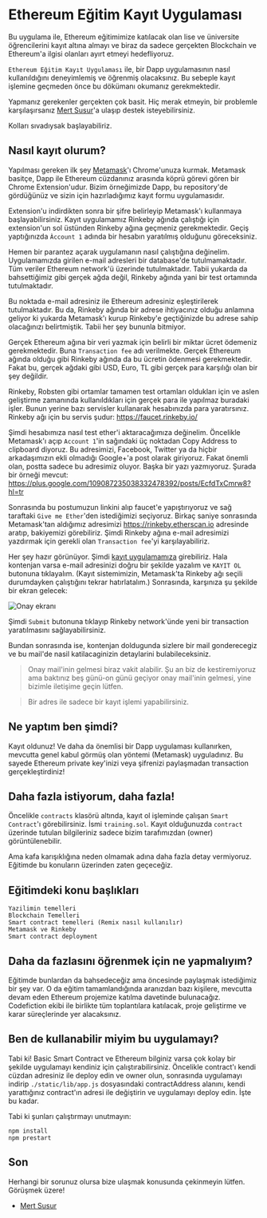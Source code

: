 # Ethereum Eğitim Kayıt Uygulaması

Bu uygulama ile, Ethereum eğitimimize katılacak olan lise ve üniversite öğrencilerini kayıt altına almayı ve biraz da sadece gerçekten Blockchain ve Ethereum'a ilgisi olanları ayırt etmeyi hedefliyoruz.

`Ethereum Eğitim Kayıt Uygulaması` ile, bir Dapp uygulamasının nasıl kullanıldığını deneyimlemiş ve öğrenmiş olacaksınız.  Bu sebeple kayıt işlemine geçmeden önce bu dökümanı okumanız gerekmektedir.

Yapmanız gerekenler gerçekten çok basit. Hiç merak etmeyin, bir problemle karşılaşırsanız [Mert Susur](https://www.twitter.com/mertsusur)'a ulaşıp destek isteyebilirsiniz.

Kolları sıvadıysak başlayabiliriz.

## Nasıl kayıt olurum?

Yapılması gereken ilk şey [Metamask](https://metamask.io/)'ı Chrome'unuza kurmak. Metamask basitçe, Dapp ile Ethereum cüzdanınız arasında köprü görevi gören bir Chrome Extension'udur. Bizim örneğimizde Dapp, bu repository'de gördüğünüz ve sizin için hazırladığımız kayıt formu uygulamasıdır.

Extension'u indirdikten sonra bir şifre belirleyip Metamask'ı kullanmaya başlayabilirsiniz. Kayıt uygulamamız Rinkeby ağında çalıştığı için extension'un sol üstünden Rinkeby ağına geçmeniz gerekmektedir. Geçiş yaptığınızda `Àccount 1` adında bir hesabın yaratılmış olduğunu göreceksiniz.

Hemen bir parantez açarak uygulamanın nasıl çalıştığına değinelim. Uygulamamızda girilen e-mail adresleri bir database'de tutulmamaktadır. Tüm veriler Ethereum network'ü üzerinde tutulmaktadır. Tabii yukarda da bahsettiğimiz gibi gerçek ağda değil, Rinkeby ağında yani bir test ortamında tutulmaktadır. 

Bu noktada e-mail adresiniz ile Ethereum adresiniz eşleştirilerek tutulmaktadır. Bu da, Rinkeby ağında bir adrese ihtiyacınız olduğu anlamına geliyor ki yukarda Metamask'ı kurup Rinkeby'e geçtiğinizde bu adrese sahip olacağınızı belirtmiştik. Tabii her şey bununla bitmiyor.

Gerçek Ethereum ağına bir veri yazmak için belirli bir miktar ücret ödemeniz gerekmektedir. Buna `Transaction fee` adı verilmekte. Gerçek Ethereum ağında olduğu gibi Rinkeby ağında da bu ücretin ödenmesi gerekmektedir. Fakat bu, gerçek ağdaki gibi USD, Euro, TL gibi gerçek para karşılığı olan bir şey değildir.

Rinkeby, Robsten gibi ortamlar tamamen test ortamları oldukları için ve aslen geliştirme zamanında kullanıldıkları için gerçek para ile yapılmaz buradaki işler. Bunun yerine bazı servisler kullanarak hesabınızda para yaratırsınız. Rinkeby ağı için bu servis şudur: https://faucet.rinkeby.io/

Şimdi hesabımıza nasıl test ether'i aktaracağımıza değinelim. Öncelikle Metamask'ı açıp `Account 1`'in sağındaki üç noktadan Copy Address to clipboard diyoruz. Bu adresimizi, Facebook, Twitter ya da hiçbir arkadaşımızın ekli olmadığı Google+'a post olarak giriyoruz. Fakat önemli olan, postta sadece bu adresimiz oluyor. Başka bir yazı yazmıyoruz. Şurada bir örneği mevcut: https://plus.google.com/109087235038332478392/posts/EcfdTxCmrw8?hl=tr

Sonrasında bu postumuzun linkini alıp faucet'e yapıştırıyoruz ve sağ taraftaki `Give me Ether`'den istediğimizi seçiyoruz. Birkaç saniye sonrasında Metamask'tan aldığımız adresimizi https://rinkeby.etherscan.io adresinde aratıp, bakiyemizi görebiliriz. Şimdi Rinkeby ağına e-mail adresimizi yazdırmak için gerekli olan `Transaction fee`'yi karşılayabiliriz.

Her şey hazır görünüyor. Şimdi [kayıt uygulamamıza](https://solidity-egitimi.herokuapp.com/) girebiliriz. Hala kontenjan varsa e-mail adresinizi doğru bir şekilde yazalım ve `KAYIT OL` butonuna tıklayalım. (Kayıt sistemimizin, Metamask'ta Rinkeby ağı seçili durumdayken çalıştığını tekrar hatırlatalım.) Sonrasında, karşınıza şu şekilde bir ekran gelecek:

![Onay ekranı](http://oi66.tinypic.com/8y7wp4.jpg)

Şimdi `Submit` butonuna tıklayıp Rinkeby network'ünde yeni bir transaction yaratılmasını sağlayabilirsiniz.

Bundan sonrasında ise, kontenjan doldugunda sizlere bir mail gonderecegiz ve bu mail'de nasil katilacaginizin detaylarini bulabileceksiniz.

> Onay mail'inin gelmesi biraz vakit alabilir. Şu an biz de kestiremiyoruz ama baktınız beş günü-on günü geçiyor onay mail'inin gelmesi, yine bizimle iletişime geçin lütfen.

> Bir adres ile sadece bir kayıt işlemi yapabilirsiniz.
 
## Ne yaptım ben şimdi?

Kayıt oldunuz! Ve daha da önemlisi bir Dapp uygulaması kullanırken, mevcutta genel kabul görmüş olan yöntemi (Metamask) uyguladınız. Bu sayede Ethereum private key'inizi veya şifrenizi paylaşmadan transaction gerçekleştirdiniz!
 
## Daha fazla istiyorum, daha fazla!

Öncelikle `contracts` klasörü altında, kayıt ol işleminde çalışan `Smart Contract`'ı görebilirsiniz. İsmi `training.sol`. Kayıt olduğunuzda `contract` üzerinde tutulan bilgileriniz sadece bizim tarafımızdan (owner) görüntülenebilir.

Ama kafa karışıklığına neden olmamak adına daha fazla detay vermiyoruz. Eğitimde bu konuların üzerinden zaten geçeceğiz. 

## Eğitimdeki konu başlıkları

    Yazilimin temelleri
    Blockchain Temelleri
    Smart contract temelleri (Remix nasıl kullanılır)
    Metamask ve Rinkeby
    Smart contract deployment

## Daha da fazlasını öğrenmek için ne yapmalıyım?

Eğitimde bunlardan da bahsedeceğiz ama öncesinde paylaşmak istediğimiz bir şey var. O da eğitim tamamlandığında aranızdan bazı kişilere, mevcutta devam eden Ethereum projemize katılma davetinde bulunacağız. Codefiction ekibi ile birlikte tüm toplantılara katılacak, proje geliştirme ve karar süreçlerinde yer alacaksınız. 

## Ben de kullanabilir miyim bu uygulamayı?

Tabi ki! Basic Smart Contract ve Ethereum bilginiz varsa çok kolay bir şekilde uygulamayı kendiniz için çalıştırabilirsiniz. Öncelikle contract'ı kendi cüzdan adresiniz ile deploy edin ve owner olun, sonrasında uygulamayı indirip `./static/lib/app.js` dosyasındaki contractAddress alanını, kendi yarattığınız contract'ın adresi ile değiştirin ve uygulamayı deploy edin. İşte bu kadar.

Tabi ki şunları çalıştırmayı unutmayın:
```
npm install
npm prestart
```

## Son

Herhangi bir sorunuz olursa bize ulaşmak konusunda çekinmeyin lütfen. Görüşmek üzere!

* [Mert Susur](https://www.twitter.com/mertsusur)
